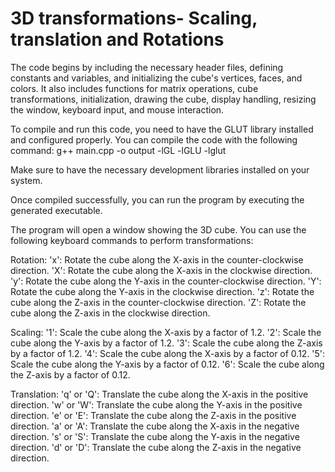 
# 3D transformations- Scaling, translation and Rotations

The code begins by including the necessary header files, defining constants and variables, and initializing the cube's vertices, faces, and colors. It also includes functions for matrix operations, cube transformations, initialization, drawing the cube, display handling, resizing the window, keyboard input, and mouse interaction.

To compile and run this code, you need to have the GLUT library installed and configured properly. You can compile the code with the following command:
g++ main.cpp -o output -lGL -lGLU -lglut

Make sure to have the necessary development libraries installed on your system.

Once compiled successfully, you can run the program by executing the generated executable.

The program will open a window showing the 3D cube. You can use the following keyboard commands to perform transformations:

Rotation:
'x': Rotate the cube along the X-axis in the counter-clockwise direction.
'X': Rotate the cube along the X-axis in the clockwise direction.
'y': Rotate the cube along the Y-axis in the counter-clockwise direction.
'Y': Rotate the cube along the Y-axis in the clockwise direction.
'z': Rotate the cube along the Z-axis in the counter-clockwise direction.
'Z': Rotate the cube along the Z-axis in the clockwise direction.

Scaling:
'1': Scale the cube along the X-axis by a factor of 1.2.
'2': Scale the cube along the Y-axis by a factor of 1.2.
'3': Scale the cube along the Z-axis by a factor of 1.2.
'4': Scale the cube along the X-axis by a factor of 0.12.
'5': Scale the cube along the Y-axis by a factor of 0.12.
'6': Scale the cube along the Z-axis by a factor of 0.12.

Translation:
'q' or 'Q': Translate the cube along the X-axis in the positive direction.
'w' or 'W': Translate the cube along the Y-axis in the positive direction.
'e' or 'E': Translate the cube along the Z-axis in the positive direction.
'a' or 'A': Translate the cube along the X-axis in the negative direction.
's' or 'S': Translate the cube along the Y-axis in the negative direction.
'd' or 'D': Translate the cube along the Z-axis in the negative direction.
